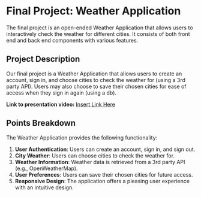 # Final Project: Weather Application

The final project is an open-ended Weather Application that allows users to interactively check the weather for different cities. It consists of both front end and back end components with various features.

## Project Description

Our final project is a Weather Application that allows users to create an account, sign in, and choose cities to check the weather for (using a 3rd party API). Users may also choose to save their chosen cities for ease of access when they sign in again (using a db).

**Link to presentation video:** [Insert Link Here](insert_link_here)

## Points Breakdown

The Weather Application provides the following functionality:

1. **User Authentication**: Users can create an account, sign in, and sign out.
2. **City Weather**: Users can choose cities to check the weather for.
3. **Weather Information**: Weather data is retrieved from a 3rd party API (e.g., OpenWeatherMap).
4. **User Preferences**: Users can save their chosen cities for future access.
5. **Responsive Design**: The application offers a pleasing user experience with an intuitive design.